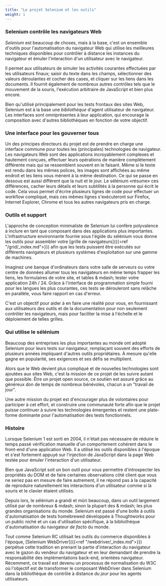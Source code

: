 ```yaml
---
title: "Le projet Selenium et les outils"
weight: 1
---
```


### Selenium contrôle les navigateurs Web

_Selenium_ est beaucoup de choses, mais à la base, 
c'est un ensemble d'outils pour l'automatisation du 
navigateur Web qui utilise les meilleures techniques 
disponibles pour contrôler à distance les instances 
du navigateur et émuler l'interaction d'un utilisateur avec le navigateur.

Il permet aux utilisateurs de simuler les activités 
courantes effectuées par les utilisateurs finaux; saisir du 
texte dans les champs, sélectionner des valeurs déroulantes et 
cocher des cases, et cliquer sur les liens dans les documents. 
Il fournit également de nombreux autres contrôles tels que 
le mouvement de la souris, l'exécution arbitraire de JavaScript et bien plus encore.

Bien qu'utilisé principalement pour les tests frontaux des sites Web,
Selenium est à la base une _bibliothèque_ d'agent utilisateur de navigateur.
Les interfaces sont omniprésentes à leur application,
qui encourage la composition avec d'autres bibliothèques en fonction de votre objectif.

### Une interface pour les gouverner tous

Un des principes directeurs du projet
est de prendre en charge une interface commune pour toutes les (principales) technologies de navigateur.
Les navigateurs Web sont des applications incroyablement complexes et hautement conçues,
effectuer leurs opérations de manière complètement différente
mais qui se ressemblent souvent en le faisant.
Même si le texte est rendu dans les mêmes polices,
les images sont affichées au même endroit
et les liens vous mènent à la même destination.
Ce qui se passe en dessous est aussi différent que la nuit et le jour.
Le sélénium «résume» ces différences,
cacher leurs détails et leurs subtilités à la personne qui écrit le code.
Cela vous permet d'écrire plusieurs lignes de code pour effectuer un workflow compliqué,
mais ces mêmes lignes s'exécuteront sur Firefox,
Internet Explorer, Chrome et tous les autres navigateurs pris en charge.

### Outils et support

L'approche de conception minimaliste de Selenium lui confère
polyvalence à inclure en tant que composant dans des applications plus importantes.
L'infrastructure environnante fournie sous l'égide du sélénium
vous donne les outils pour assembler
votre [grille de navigateurs]({{<ref "/grid/_index.md">}})
afin que les tests puissent être exécutés sur différents navigateurs et plusieurs systèmes d'exploitation
sur une gamme de machines.

Imaginez une banque d'ordinateurs dans votre salle de serveurs ou votre centre de données
allumer tous les navigateurs en même temps
frapper les liens, les formulaires de votre site,
et tables & mdash; tester votre application 24h / 24.
Grâce à l'interface de programmation simple
fourni pour les langues les plus courantes,
ces tests se dérouleront sans relâche en parallèle,
vous faire rapport en cas d'erreur.

C'est un objectif pour aider à en faire une réalité pour vous,
en fournissant aux utilisateurs des outils et de la 
documentation pour non seulement contrôler les navigateurs,
mais pour faciliter la mise à l'échelle et le déploiement de telles grilles.

### Qui utilise le sélénium

Beaucoup des entreprises les plus importantes au monde
ont adopté Selenium pour leurs tests sur navigateur,
remplaçant souvent des efforts de plusieurs années impliquant d'autres outils propriétaires.
À mesure qu'elle gagne en popularité, ses exigences et ses défis se multiplient.

Alors que le Web devient plus compliqué
et de nouvelles technologies sont ajoutées aux sites Web,
c'est la mission de ce projet de les suivre autant que possible.
Être un projet open source,
ce soutien est assuré grâce au généreux don de temps de nombreux bénévoles,
chacun a un "travail de jour".

Une autre mission du projet est d'encourager
plus de volontaires pour participer à cet effort,
et construire une communauté forte
afin que le projet puisse continuer à 
suivre les technologies émergentes
et restent une plate-forme dominante pour 
l'automatisation des tests fonctionnels.


### Histoire

Lorsque Selenium 1 est sorti en 2004,
il n'était pas nécessaire de réduire le temps passé
vérification manuelle d'un comportement cohérent dans le front-end d'une application Web.
Il a utilisé les outils disponibles à l'époque
et s'est fortement appuyé sur l'injection de JavaScript dans la page Web testée
pour émuler l'interaction d'un utilisateur.

Bien que JavaScript soit un bon outil pour vous permettre d'introspecter les propriétés du DOM
et de faire certaines observations côté client que vous ne seriez pas en mesure de faire autrement,
il ne répond pas à la capacité de reproduire naturellement les interactions d'un utilisateur
comme si la souris et le clavier étaient utilisés.

Depuis lors, le sélénium a grandi et mûri beaucoup,
dans un outil largement utilisé par de nombreux & mdash; sinon la plupart des & mdash;
les plus grandes organisations du monde.
Selenium est passé d'une boîte à outils d'automatisation de tests homebrewed développée à Thoughtworks
pour un public niché et un cas d'utilisation spécifique,
à la bibliothèque d'automatisation du navigateur _de facto_ du monde.

Tout comme Selenium RC utilisait les outils du commerce disponibles à l'époque,
[Selenium WebDriver]({{<ref "/webdriver/_index.md">}}) perpétue cette tradition en prenant
la partie d'interaction du navigateur avec le gazon du vendeur du navigateur
et en leur demandant de prendre la responsabilité des implémentations back-end, orientées navigateur.
Récemment, ce travail est devenu un processus de normalisation du W3C
où l'objectif est de transformer le composant WebDriver dans Selenium
dans la bibliothèque de contrôle à distance _du jeur_ pour les agents utilisateurs.
